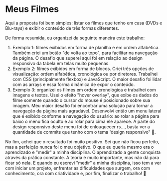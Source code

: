<h1>Meus Filmes</h1>

<p>Aqui a proposta foi bem simples: listar os filmes que tenho em casa (DVDs e Blu-rays) e exibir o conteúdo de três formas diferentes. </p>

<p>De forma resumida, eu organizei da seguinte maneira este trabalho:</p>

<ol>
  <li>Exemplo 1: filmes exibidos em forma de planilha e em ordem alfabética. Também criei um botão "de volta ao topo", para facilitar na navegação da página. O desafio que superei aqui foi em relação ao design responsivo da tabela em telas muito pequenas.</li>
  
  <li>Exemplo 2: filmes exibidos em forma de blocos. Criei três opções de visualização: ordem alfabética, cronológica ou por diretores. Trabalhei com CSS (principalmente flexbox) e JavaScript. O maior desafio foi lidar com as arrays e essa forma dinâmica de expor o conteúdo.</li>
  
  <li>Exemplo 3: organizei os filmes em ordem cronológica e trabalhei com imagens e textos. Usei o efeito "hover overlay", que exibe os dados do filme somente quando o cursor do mouse é posicionado sobre sua imagem. Meu maior desafio foi encontrar uma solução para tornar a navegação da página mais agradável. Desenvolvi então um menu lateral que é exibido conforme a navegação do usuário: ao rolar a página para baixo o menu fica oculto e ao rolar para cima ele aparece. A parte do design responsivo deste menu foi de enlouquecer rs..., basta ver a quantidade de commits que tenho com o tema 'design responsivo" &#x1F974.</li>
</ol>

<p>No fim, achei que o resultado foi muito positivo. Sei que não ficou perfeito, mas a perfeição nunca foi o meu objetivo. O que eu queria mesmo era o aprendizado e "medir" a minha disciplina. O aprendizado a gente conquista através da prática constante. A teoria é muito importante, mas não dá para ficar só nela. E quando eu escrevi "medir" a minha disciplina, isso tem a ver com iniciar um projeto, enfrentar as dificuldades que surgem, ora com conhecimento, ora com criatividade e, por fim, finalizar o trabalho! &#x1F44A</p>

